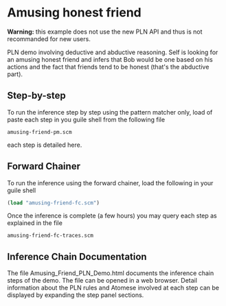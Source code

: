 Amusing honest friend
=====================

**Warning:** this example does not use the new PLN API and thus is not
recommanded for new users.

PLN demo involving deductive and abductive reasoning. Self is looking
for an amusing honest friend and infers that Bob would be one based on
his actions and the fact that friends tend to be honest (that's the
abductive part).

Step-by-step
------------

To run the inference step by step using the pattern matcher only, load
of paste each step in you guile shell from the following file

```
amusing-friend-pm.scm
```

each step is detailed here.

Forward Chainer
---------------

To run the inference using the forward chainer, load the following in
your guile shell

```scheme
(load "amusing-friend-fc.scm")
```

Once the inference is complete (a few hours) you may query each step
as explained in the file

```
amusing-friend-fc-traces.scm
```

Inference Chain Documentation
-----------------------------

The file Amusing_Friend_PLN_Demo.html documents the inference chain
steps of the demo. The file can be opened in a web browser. Detail
information about the PLN rules and Atomese involved at each step can be
displayed by expanding the step panel sections.
